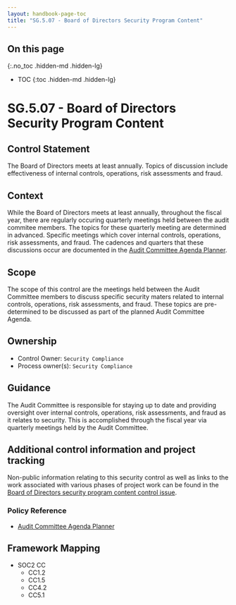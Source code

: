 ```yaml
---
layout: handbook-page-toc
title: "SG.5.07 - Board of Directors Security Program Content"
---
```


## On this page
{:.no_toc .hidden-md .hidden-lg}

- TOC
{:toc .hidden-md .hidden-lg}

# SG.5.07 - Board of Directors Security Program Content

## Control Statement

The Board of Directors meets at least annually. Topics of discussion include effectiveness of internal controls, operations, risk assessments and fraud.

## Context

While the Board of Directors meets at least annually, throughout the fiscal year, there are regularly occuring quarterly meetings held between the audit commitee members. The topics for these quarterly meeting are determined in advanced. Specific meetings which cover internal controls, operations, risk assessments, and fraud. The cadences and quarters that these discussions occur are documented in the [Audit Committee Agenda Planner](/handbook/board-meetings/#audit-committee-agenda-planner).

## Scope

The scope of this control are the meetings held between the Audit Committee members to discuss specific security maters related to internal controls, operations, risk assessments, and fraud. These topics are pre-determined to be discussed as part of the planned Audit Committee Agenda.

## Ownership

* Control Owner: `Security Compliance`
* Process owner(s): `Security Compliance`

## Guidance

The Audit Committee is responsible for staying up to date and providing oversight over internal controls, operations, risk assessments, and fraud as it relates to security. This is accomplished through the fiscal year via quarterly meetings held by the Audit Committee.

## Additional control information and project tracking

Non-public information relating to this security control as well as links to the work associated with various phases of project work can be found in the [Board of Directors security program content control issue](https://gitlab.com/gitlab-com/gl-security/security-assurance/sec-compliance/compliance/-/issues/1711).

### Policy Reference
*  [Audit Committee Agenda Planner](/handbook/board-meetings/#audit-committee-agenda-planner)

## Framework Mapping

* SOC2 CC
  * CC1.2
  * CC1.5
  * CC4.2
  * CC5.1